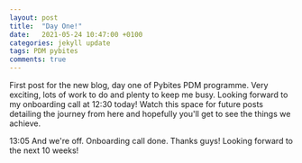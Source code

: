 ```yaml
---
layout: post
title:  "Day One!"
date:   2021-05-24 10:47:00 +0100
categories: jekyll update
tags: PDM pybites
comments: true
---
```


First post for the new blog, day one of Pybites PDM programme. Very exciting, lots of work to do and plenty to keep me busy. Looking forward to my onboarding call at 12:30 today!
Watch this space for future posts detailing the journey from here and hopefully you'll get to see the things we achieve.

13:05 And we're off. Onboarding call done. Thanks guys! Looking forward to the next 10 weeks!
